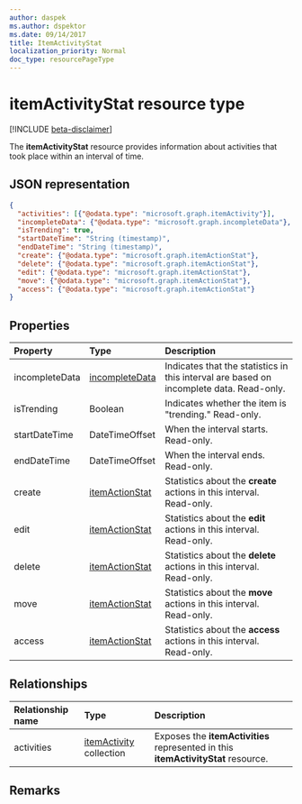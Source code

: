 ```yaml
---
author: daspek
ms.author: dspektor
ms.date: 09/14/2017
title: ItemActivityStat
localization_priority: Normal
doc_type: resourcePageType
---
```

# itemActivityStat resource type

[!INCLUDE [beta-disclaimer](../../includes/beta-disclaimer.md)]

The **itemActivityStat** resource provides information about activities that took place within an interval of time.

## JSON representation

<!-- {
  "blockType": "resource",
  "optionalProperties": [ ],
  "baseType": "microsoft.graph.entity",
  "@type": "microsoft.graph.itemActivityStat",
}-->

```json
{
  "activities": [{"@odata.type": "microsoft.graph.itemActivity"}],
  "incompleteData": {"@odata.type": "microsoft.graph.incompleteData"},
  "isTrending": true,
  "startDateTime": "String (timestamp)",
  "endDateTime": "String (timestamp)",
  "create": {"@odata.type": "microsoft.graph.itemActionStat"},
  "delete": {"@odata.type": "microsoft.graph.itemActionStat"},
  "edit": {"@odata.type": "microsoft.graph.itemActionStat"},
  "move": {"@odata.type": "microsoft.graph.itemActionStat"},
  "access": {"@odata.type": "microsoft.graph.itemActionStat"}
}
```

## Properties

| Property         | Type                    | Description
|:-----------------|:------------------------|:----------------------------------------
| incompleteData   | [incompleteData][]      | Indicates that the statistics in this interval are based on incomplete data. Read-only.
| isTrending       | Boolean                 | Indicates whether the item is "trending." Read-only.
| startDateTime    | DateTimeOffset          | When the interval starts. Read-only.
| endDateTime      | DateTimeOffset          | When the interval ends. Read-only.
| create           | [itemActionStat][]      | Statistics about the **create** actions in this interval. Read-only.
| edit             | [itemActionStat][]      | Statistics about the **edit** actions in this interval. Read-only.
| delete           | [itemActionStat][]      | Statistics about the **delete** actions in this interval. Read-only.
| move             | [itemActionStat][]      | Statistics about the **move** actions in this interval. Read-only.
| access           | [itemActionStat][]      | Statistics about the **access** actions in this interval. Read-only.

[itemActionStat]: itemactionstat.md
[incompleteData]: incompletedata.md

## Relationships

| Relationship name | Type                        | Description
|:------------------|:----------------------------|:---------------------------
| activities        | [itemActivity][] collection | Exposes the **itemActivities** represented in this **itemActivityStat** resource.

[itemActivity]: itemactivity.md

## Remarks

<!--
{
  "type": "#page.annotation",
  "description": "The ItemActivityStat object provides information about activities that took place on an item.",
  "keywords": "activities,activity,action,analytics",
  "section": "documentation",
  "tocPath": "Resources/ItemActivityStat",
  "suppressions": [
    "Error: /api-reference/beta/resources/itemactivitystat.md:\r\n      Exception processing links.\r\n    System.ArgumentException: Link Definition was null. Link text: !INCLUDE [beta-disclaimer](../../includes/beta-disclaimer.md)\r\n      at ApiDoctor.Validation.DocFile.get_LinkDestinations()\r\n      at ApiDoctor.Validation.DocSet.ValidateLinks(Boolean includeWarnings, String[] relativePathForFiles, IssueLogger issues, Boolean requireFilenameCaseMatch, Boolean printOrphanedFiles)"
  ]
}
-->
